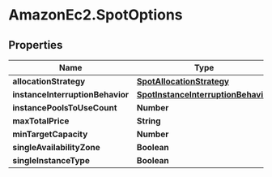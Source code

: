 # AmazonEc2.SpotOptions

## Properties

Name | Type | Description | Notes
------------ | ------------- | ------------- | -------------
**allocationStrategy** | [**SpotAllocationStrategy**](SpotAllocationStrategy.md) |  | [optional] 
**instanceInterruptionBehavior** | [**SpotInstanceInterruptionBehavior**](SpotInstanceInterruptionBehavior.md) |  | [optional] 
**instancePoolsToUseCount** | **Number** |  | [optional] 
**maxTotalPrice** | **String** |  | [optional] 
**minTargetCapacity** | **Number** |  | [optional] 
**singleAvailabilityZone** | **Boolean** |  | [optional] 
**singleInstanceType** | **Boolean** |  | [optional] 


